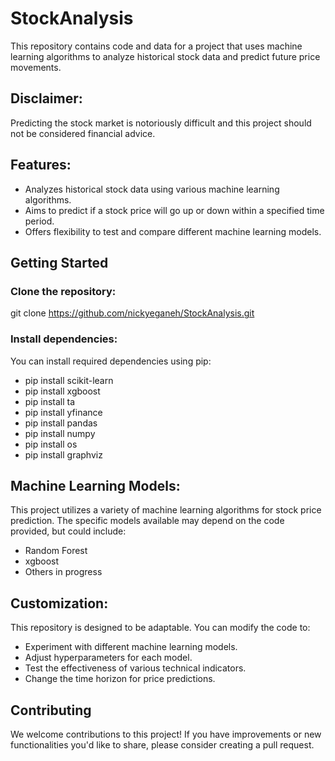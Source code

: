 # StockAnalysis
This repository contains code and data for a project that uses machine learning algorithms to analyze historical stock data and predict future price movements.

## Disclaimer: 
Predicting the stock market is notoriously difficult and this project should not be considered financial advice.

## Features:
- Analyzes historical stock data using various machine learning algorithms.
- Aims to predict if a stock price will go up or down within a specified time period.
- Offers flexibility to test and compare different machine learning models.

## Getting Started

### Clone the repository:

git clone https://github.com/nickyeganeh/StockAnalysis.git

### Install dependencies:

You can install required dependencies using pip:
- pip install scikit-learn
- pip install xgboost
- pip install ta
- pip install yfinance
- pip install pandas
- pip install numpy
- pip install os
- pip install graphviz


## Machine Learning Models:
This project utilizes a variety of machine learning algorithms for stock price prediction. The specific models available may depend on the code provided, but could include:

- Random Forest
- xgboost
- Others in progress

## Customization:
This repository is designed to be adaptable. You can modify the code to:

- Experiment with different machine learning models.
- Adjust hyperparameters for each model.
- Test the effectiveness of various technical indicators.
- Change the time horizon for price predictions.

## Contributing
We welcome contributions to this project! If you have improvements or new functionalities you'd like to share, please consider creating a pull request.
